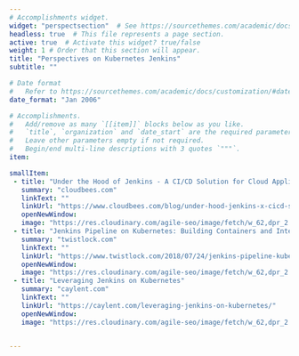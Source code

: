 ```yaml
---
# Accomplishments widget.
widget: "perspectsection"  # See https://sourcethemes.com/academic/docs/page-builder/
headless: true  # This file represents a page section.
active: true  # Activate this widget? true/false
weight: 1 # Order that this section will appear.
title: "Perspectives on Kubernetes Jenkins"
subtitle: ""

# Date format
#   Refer to https://sourcethemes.com/academic/docs/customization/#date-format
date_format: "Jan 2006"

# Accomplishments.
#   Add/remove as many `[[item]]` blocks below as you like.
#   `title`, `organization` and `date_start` are the required parameters.
#   Leave other parameters empty if not required.
#   Begin/end multi-line descriptions with 3 quotes `"""`.
item:

smallItem: 
 - title: "Under the Hood of Jenkins - A CI/CD Solution for Cloud Applications on Kubernetes"
   summary: "cloudbees.com"
   linkText: ""
   linkUrl: "https://www.cloudbees.com/blog/under-hood-jenkins-x-cicd-solution-cloud-applications-kubernetes"
   openNewWindow: 
   image: "https://res.cloudinary.com/agile-seo/image/fetch/w_62,dpr_2.0,d_blank_am8gzx.png/https%3A%2F%2Flogo.clearbit.com%2Fcloudbees.com%3Fsize%3D250"
 - title: "Jenkins Pipeline on Kubernetes: Building Containers and Integrating Security"
   summary: "twistlock.com"
   linkText: ""
   linkUrl: "https://www.twistlock.com/2018/07/24/jenkins-pipeline-kubernetes-building-containers-integrating-security/"
   openNewWindow: 
   image: "https://res.cloudinary.com/agile-seo/image/fetch/w_62,dpr_2.0,d_blank_am8gzx.png/https%3A%2F%2Flogo.clearbit.com%2Ftwistlock.com%3Fsize%3D250"
 - title: "Leveraging Jenkins on Kubernetes"
   summary: "caylent.com"
   linkText: ""
   linkUrl: "https://caylent.com/leveraging-jenkins-on-kubernetes/"
   openNewWindow: 
   image: "https://res.cloudinary.com/agile-seo/image/fetch/w_62,dpr_2.0,d_blank_am8gzx.png/https%3A%2F%2Flogo.clearbit.com%2Fcaylent.com%3Fsize%3D250"


---
```


